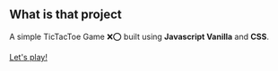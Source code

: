 ## What is that project

A simple TicTacToe Game ❌⭕️  built using **Javascript Vanilla** and **CSS**.


[Let's play!](https://gwladys-g.github.io/my-tictactoe-game/)
